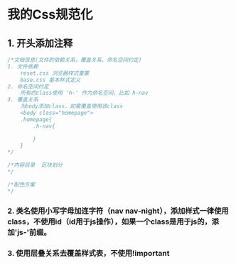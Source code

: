 # 我的Css规范化

## 1. 开头添加注释

```css
/*文档信息(文件的依赖关系，覆盖关系、命名空间约定)
1. 文件依赖
	reset.css 浏览器样式重置
	base.css 基本样式定义
2. 命名空间约定
	所有的class使用 'h-' 作为命名空间，比如 h-nav
3. 覆盖关系 
	为body添加class，如需覆盖使用该class
	<body class="homepage">
    .homepage{
        .h-nav{

        }
    }
*/

/*内容目录  区块划分
*/

/*配色方案
*/
```

### 2. 类名使用小写字母加连字符（nav nav-night），添加样式一律使用class，不使用id（id用于js操作），如果一个class是用于js的，添加'js-'前缀。

### 3. 使用层叠关系去覆盖样式表，不使用!important



